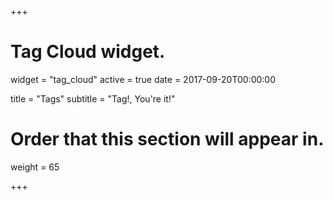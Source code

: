+++
# Tag Cloud widget.
widget = "tag_cloud"
active = true
date = 2017-09-20T00:00:00

title = "Tags"
subtitle = "Tag!, You're it!"

# Order that this section will appear in.
weight = 65

+++
